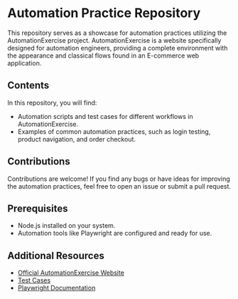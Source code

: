 # Automation Practice Repository

This repository serves as a showcase for automation practices utilizing the AutomationExercise project. AutomationExercise is a website specifically designed for automation engineers, providing a complete environment with the appearance and classical flows found in an E-commerce web application.

## Contents

In this repository, you will find:

- Automation scripts and test cases for different workflows in AutomationExercise.
- Examples of common automation practices, such as login testing, product navigation, and order checkout.

## Contributions

Contributions are welcome! If you find any bugs or have ideas for improving the automation practices, feel free to open an issue or submit a pull request.

## Prerequisites

- Node.js installed on your system.
- Automation tools like Playwright are configured and ready for use.

## Additional Resources

- [Official AutomationExercise Website](https://www.automationexercise.com)
- [Test Cases](https://www.automationexercise.com/test_cases)
- [Playwright Documentation](https://playwright.dev/)

